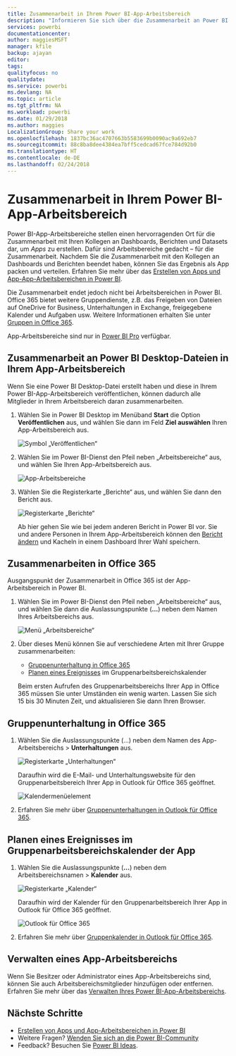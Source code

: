 ```yaml
---
title: Zusammenarbeit in Ihrem Power BI-App-Arbeitsbereich
description: "Informieren Sie sich über die Zusammenarbeit an Power BI Desktop-Dateien in Ihrem App-Arbeitsbereich sowie über die Verwendung von Office 365-Diensten, z.B. über das Freigeben von Dateien in OneDrive for Business, Unterhaltungen in Exchange, im Kalender und in Aufgaben."
services: powerbi
documentationcenter: 
author: maggiesMSFT
manager: kfile
backup: ajayan
editor: 
tags: 
qualityfocus: no
qualitydate: 
ms.service: powerbi
ms.devlang: NA
ms.topic: article
ms.tgt_pltfrm: NA
ms.workload: powerbi
ms.date: 01/29/2018
ms.author: maggies
LocalizationGroup: Share your work
ms.openlocfilehash: 1837bc36ac4707663b5583699b0090ac9a692eb7
ms.sourcegitcommit: 88c8ba8dee4384ea7bff5cedcad67fce784d92b0
ms.translationtype: HT
ms.contentlocale: de-DE
ms.lasthandoff: 02/24/2018
---
```

# <a name="collaborate-in-your-power-bi-app-workspace"></a>Zusammenarbeit in Ihrem Power BI-App-Arbeitsbereich
Power BI-App-Arbeitsbereiche stellen einen hervorragenden Ort für die Zusammenarbeit mit Ihren Kollegen an Dashboards, Berichten und Datasets dar, um *Apps* zu erstellen. Dafür sind Arbeitsbereiche gedacht – für die Zusammenarbeit. Nachdem Sie die Zusammenarbeit mit den Kollegen an Dashboards und Berichten beendet haben, können Sie das Ergebnis als App packen und verteilen. Erfahren Sie mehr über das [Erstellen von Apps und App-App-Arbeitsbereichen in Power BI](service-create-distribute-apps.md). 

Die Zusammenarbeit endet jedoch nicht bei Arbeitsbereichen in Power BI. Office 365 bietet weitere Gruppendienste, z.B. das Freigeben von Dateien auf OneDrive for Business, Unterhaltungen in Exchange, freigegebene Kalender und Aufgaben usw. Weitere Informationen erhalten Sie unter [Gruppen in Office 365](https://support.office.com/article/Create-a-group-in-Office-365-7124dc4c-1de9-40d4-b096-e8add19209e9).

App-Arbeitsbereiche sind nur in [Power BI Pro](service-free-vs-pro.md) verfügbar.

## <a name="collaborate-on-power-bi-desktop-files-in-your-app-workspace"></a>Zusammenarbeit an Power BI Desktop-Dateien in Ihrem App-Arbeitsbereich
Wenn Sie eine Power BI Desktop-Datei erstellt haben und diese in Ihrem Power BI-App-Arbeitsbereich veröffentlichen, können dadurch alle Mitglieder in Ihrem Arbeitsbereich daran zusammenarbeiten.

1. Wählen Sie in Power BI Desktop im Menüband **Start** die Option **Veröffentlichen** aus, und wählen Sie dann im Feld **Ziel auswählen** Ihren App-Arbeitsbereich aus.
   
    ![Symbol „Veröffentlichen“](media/service-collaborate-power-bi-workspace/power-bi-group-publish-pbix.png)
2. Wählen Sie im Power BI-Dienst den Pfeil neben „Arbeitsbereiche“ aus, und wählen Sie Ihren App-Arbeitsbereich aus.
   
    ![App-Arbeitsbereiche](media/service-collaborate-power-bi-workspace/power-bi-workspace-nav-arrow.png)
3. Wählen Sie die Registerkarte „Berichte“ aus, und wählen Sie dann den Bericht aus.
   
    ![Registerkarte „Berichte“](media/service-collaborate-power-bi-workspace/power-bi-workspace-report.png)
   
    Ab hier gehen Sie wie bei jedem anderen Bericht in Power BI vor. Sie und andere Personen in Ihrem App-Arbeitsbereich können den [Bericht ändern](service-reports.md) und Kacheln in einem Dashboard Ihrer Wahl speichern.

## <a name="collaborate-in-office-365"></a>Zusammenarbeiten in Office 365
Ausgangspunkt der Zusammenarbeit in Office 365 ist der App-Arbeitsbereich in Power BI.

1. Wählen Sie im Power BI-Dienst den Pfeil neben „Arbeitsbereiche“ aus, und wählen Sie dann die Auslassungspunkte (**...**) neben dem Namen Ihres Arbeitsbereichs aus. 
   
   ![Menü „Arbeitsbereiche“](media/service-collaborate-power-bi-workspace/power-bi-app-ellipsis.png)
2. Über dieses Menü können Sie auf verschiedene Arten mit Ihrer Gruppe zusammenarbeiten: 
   
   * [Gruppenunterhaltung in Office 365](service-collaborate-power-bi-workspace.md#have-a-group-conversation-in-office-365)
   * [Planen eines Ereignisses](service-collaborate-power-bi-workspace.md#schedule-an-event-on-the-group-workspace-calendar) im Gruppenarbeitsbereichskalender
   
   Beim ersten Aufrufen des Gruppenarbeitsbereichs Ihrer App in Office 365 müssen Sie unter Umständen ein wenig warten. Lassen Sie sich 15 bis 30 Minuten Zeit, und aktualisieren Sie dann Ihren Browser.

## <a name="have-a-group-conversation-in-office-365"></a>Gruppenunterhaltung in Office 365
1. Wählen Sie die Auslassungspunkte (...) neben dem Namen des App-Arbeitsbereichs \> **Unterhaltungen** aus. 
   
    ![Registerkarte „Unterhaltungen“](media/service-collaborate-power-bi-workspace/power-bi-app-ellipsis.png)
   
   Daraufhin wird die E-Mail- und Unterhaltungswebsite für den Gruppenarbeitsbereich Ihrer App in Outlook für Office 365 geöffnet.
   
   ![Kalendermenüelement](media/service-collaborate-power-bi-workspace/pbi_grps_o365convo.png)
2. Erfahren Sie mehr über [Gruppenunterhaltungen in Outlook für Office 365](https://support.office.com/Article/Have-a-group-conversation-a0482e24-a769-4e39-a5ba-a7c56e828b22).

## <a name="schedule-an-event-on-the-apps-group-workspace-calendar"></a>Planen eines Ereignisses im Gruppenarbeitsbereichskalender der App
1. Wählen Sie die Auslassungspunkte (**...**) neben dem Arbeitsbereichsnamen \> **Kalender** aus. 
   
   ![Registerkarte „Kalender“](media/service-collaborate-power-bi-workspace/power-bi-app-ellipsis.png)
   
   Daraufhin wird der Kalender für den Gruppenarbeitsbereich Ihrer App in Outlook für Office 365 geöffnet.
   
   ![Outlook für Office 365](media/service-collaborate-power-bi-workspace/pbi_grps_o365_calendar.png)
2. Erfahren Sie mehr über [Gruppenkalender in Outlook für Office 365](https://support.office.com/Article/Add-edit-and-subscribe-to-group-events-0cf1ad68-1034-4306-b367-d75e9818376a).

## <a name="manage-an-app-workspace"></a>Verwalten eines App-Arbeitsbereichs
Wenn Sie Besitzer oder Administrator eines App-Arbeitsbereichs sind, können Sie auch Arbeitsbereichsmitglieder hinzufügen oder entfernen. Erfahren Sie mehr über das [Verwalten Ihres Power BI-App-Arbeitsbereichs](service-manage-app-workspace-in-power-bi-and-office-365.md).

## <a name="next-steps"></a>Nächste Schritte
* [Erstellen von Apps und App-Arbeitsbereichen in Power BI](service-create-distribute-apps.md)
* Weitere Fragen? [Wenden Sie sich an die Power BI-Community](http://community.powerbi.com/)
* Feedback? Besuchen Sie [Power BI Ideas](https://ideas.powerbi.com/forums/265200-power-bi).

